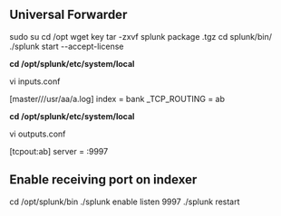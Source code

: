 **Universal Forwarder**
---------------------
sudo su
cd /opt
wget key
tar -zxvf splunk package .tgz
cd splunk/bin/
./splunk start --accept-license

**cd /opt/splunk/etc/system/local**

vi inputs.conf

[master///usr/aa/a.log]
index = bank
_TCP_ROUTING = ab

**cd /opt/splunk/etc/system/local**

vi outputs.conf

[tcpout:ab]
server = <index ip>:9997

**Enable receiving port on indexer**
--------------------------------
cd /opt/splunk/bin
./splunk enable listen 9997
./splunk restart





